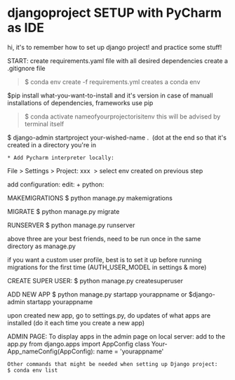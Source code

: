 # djangoproject SETUP with PyCharm as IDE
hi, it's to remember how to set up django project! and practice some stuff!

START: 
create requirements.yaml file with all desired dependencies 
create a .gitignore file

> $ conda env create -f requirements.yml
creates a conda env

$pip install what-you-want-to-install and it's version
   in case of manuall installations of dependencies, frameworks use pip

> $ conda activate nameofyourprojectorisitenv 
this will be advised by terminal itself

$ django-admin startproject your-wished-name . 
   (dot at the end so that it's created in a directory you're in 

    * Add Pycharm interpreter locally:
File > Settings > Project: xxx  > select env created on previous step

add configuration: edit: + python:

MAKEMIGRATIONS
$ python manage.py makemigrations 

MIGRATE
$ python manage.py migrate

RUNSERVER
$ python manage.py runserver

above three are your best friends, need to be run once in the same directory as manage.py

if you want a custom user profile, best is to set it up before running migrations for the first time (AUTH_USER_MODEL in settings & more) 

CREATE SUPER USER: 
$ python manage.py createsuperuser

ADD NEW APP
$ python manage.py startapp yourappname or $django-admin startapp yourappname 

upon created new app, go to settings.py, do updates of what apps are installed (do it each time you create a new app)

ADMIN PAGE:
To display apps in the admin page on local server: add to the app.py 
from django.apps import AppConfig
class Your-App_nameConfig(AppConfig):
    name = 'yourappname'
    
    
    Other commands that might be needed when setting up Django project: 
    $ conda env list 
    
